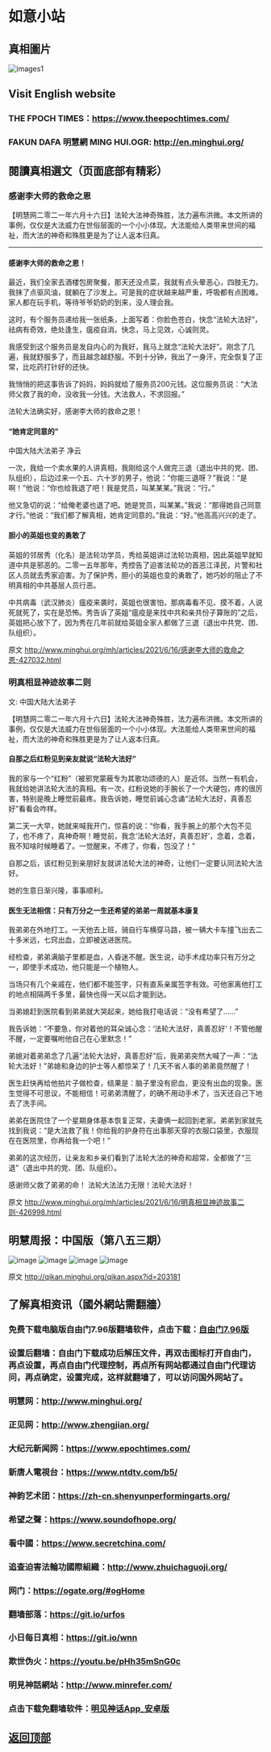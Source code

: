 # 如意小站

## 真相圖片

![images1](https://user-images.githubusercontent.com/79625284/122149396-94ad5f00-ce8e-11eb-84e7-ca68ae6f529c.jpg)

## Visit English website

### THE FPOCH TIMES：https://www.theepochtimes.com/

### FAKUN DAFA 明慧網 MING HUI.OGR: http://en.minghui.org/

## 閱讀真相選文（页面底部有精彩）

### 感谢李大师的救命之恩

【明慧网二零二一年六月十六日】法轮大法神奇殊胜，法力遍布洪微。本文所讲的事例，仅仅是大法威力在世俗层面的一个小小体现。大法能给人类带来世间的福祉，而大法的神奇和殊胜更是为了让人返本归真。
* * * * * * *

#### 感谢李大师的救命之恩！

最近，我们全家去酒楼包房聚餐，那天还没点菜，我就有点头晕恶心，四肢无力。我抹了点驱风油，就躺在了沙发上。可是我的症状越来越严重，呼吸都有点困难。家人都在玩手机，等待爷爷奶奶的到来，没人理会我。

这时，有个服务员递给我一张纸条，上面写着：你脸色苍白，快念“法轮大法好”，祛病有奇效，绝处逢生，瘟疫自消。快念，马上见效，心诚则灵。

我感受到这个服务员是发自内心的为我好，我马上就念“法轮大法好”。刚念了几遍，我就舒服多了，而且越念越舒服。不到十分钟，我出了一身汗，完全恢复了正常，比吃药打针好的还快。

我悄悄的把这事告诉了妈妈，妈妈就给了服务员200元钱。这位服务员说：“大法师父救了我的命，没收我一分钱。大法救人，不求回报。”

法轮大法确实好，感谢李大师的救命之恩！

#### “她肯定同意的”

中国大陆大法弟子 净云

一次，我给一个卖水果的人讲真相，我刚给这个人做完三退（退出中共的党、团、队组织），后边过来一个五、六十岁的男子，他说：“你能三退呀？”我说：“是啊！”他说：“你也给我退了吧！我是党员，叫某某某。”我说：“行。”

他又急切的说：“给俺老婆也退了吧。她是党员，叫某某。”我说：“那得她自己同意才行。”他说：“我们都了解真相，她肯定同意的。”我说：“好。”他高高兴兴的走了。

#### 胆小的英姐也变的勇敢了

英姐的邻居秀（化名）是法轮功学员，秀给英姐讲过法轮功真相，因此英姐早就知道中共是邪恶的。二零一五年那年，秀控告了迫害法轮功的首恶江泽民，片警和社区人员就去秀家迫害。为了保护秀，胆小的英姐也变的勇敢了，她巧妙的阻止了不明真相的中共基层人员行恶。

中共病毒（武汉肺炎）瘟疫来袭时，英姐也很害怕，那病毒看不见、摸不着，人说死就死了，实在是恐怖。秀告诉了英姐“瘟疫是来找中共和亲共份子算账的”之后，英姐把心放下了，因为秀在几年前就给英姐全家人都做了三退（退出中共党、团、队组织）。

原文 http://www.minghui.org/mh/articles/2021/6/16/感谢李大师的救命之恩-427032.html

### 明真相显神迹故事二则

文: 中国大陆大法弟子

【明慧网二零二一年六月十六日】法轮大法神奇殊胜，法力遍布洪微。本文所讲的事例，仅仅是大法威力在世俗层面的一个小小体现。大法能给人类带来世间的福祉，而大法的神奇和殊胜更是为了让人返本归真。

#### 自那之后红粉见到亲友就说“法轮大法好”

我的家与一个“红粉”（被邪党蒙蔽专为其歌功颂德的人）是近邻。当然一有机会，我就给她讲法轮大法的真相。有一次，红粉说她的手腕长了一个大硬包，疼的很厉害，特别是晚上睡觉前最疼。我告诉她，睡觉前诚心念诵“法轮大法好，真善忍好”看看会咋样。

第二天一大早，她就来喊我开门，惊喜的说：“你看，我手腕上的那个大包不见了，也不疼了，真神奇啊！睡觉前，我念‘法轮大法好，真善忍好’，念着，念着，我不知啥时候睡着了。一觉醒来，不疼了，你看，包没了！”

自那之后，该红粉见到亲朋好友就讲法轮大法的神奇，让他们一定要认同法轮大法好。

她的生意日渐兴隆，事事顺利。

#### 医生无法相信：只有万分之一生还希望的弟弟一周就基本康复

我弟弟在外地打工。一天他去上班，骑自行车横穿马路，被一辆大卡车撞飞出去二十多米远，七窍出血，立即被送进医院。

经检查，弟弟满脑子里都是血，人昏迷不醒。医生说，动手术成功率只有万分之一，即使手术成功，他只能是一个植物人。

当场只有几个亲戚在，他们都不能签字，只有直系亲属签字有效。可他家离他打工的地点相隔两千多里，最快也得一天以后才能到达。

当弟媳赶到医院看到弟弟就大哭起来，她给我打电话说：“没有希望了……”

我告诉她：“不要急，你对着他的耳朵诚心念：‘法轮大法好，真善忍好’！不管他醒不醒，一定要嘱咐他自己在心里默念！”

弟媳对着弟弟念了几遍“法轮大法好，真善忍好”后，我弟弟突然大喊了一声：“法轮大法好！”弟媳和身边的护士等人都惊呆了！几天不省人事的弟弟竟然醒了！

医生赶快再给他拍片子做检查，结果是：脑子里没有瘀血，更没有出血的现象。医生觉得不可思议，不能相信！可弟弟清醒了，的确不用动手术了，当天还自己下地去了洗手间。

弟弟在医院住了一个星期身体基本恢复正常，夫妻俩一起回到老家。弟弟到家就先找到我说：“是大法救了我！你给我的护身符在出事那天穿的衣服口袋里，衣服现在在医院里，你再给我一个吧！”

弟弟的这次经历，让亲友和乡亲们看到了法轮大法的神奇和超常，全都做了“三退”（退出中共的党、团、队组织）。

感谢师父救了弟弟的命！
法轮大法法力无限！法轮大法好！

原文 http://www.minghui.org/mh/articles/2021/6/16/明真相显神迹故事二则-426998.html

## 明慧周报：中国版（第八五三期）

![image](https://user-images.githubusercontent.com/79625284/121652816-a11c6b00-cace-11eb-871f-30ee8801a335.png)
![image](https://user-images.githubusercontent.com/79625284/121652885-b396a480-cace-11eb-8c89-1af88646d470.png)
![image](https://user-images.githubusercontent.com/79625284/121652942-c315ed80-cace-11eb-84cc-0d3e8d844019.png)
![image](https://user-images.githubusercontent.com/79625284/121653012-d4f79080-cace-11eb-9fd8-73f7dc069e9c.png)

原文 http://qikan.minghui.org/qikan.aspx?id=203181

## 了解真相资讯（國外網站需翻牆）

### 免费下载电脑版自由门7.96版翻墙软件，点击下载：[自由门7.96版](https://github.com/pinhe91/tuiguang/files/6643781/fg796r.zip)

### 设置后翻墙：自由门下载成功后解压文件，再双击图标打开自由门，再点设置，再点自由门代理控制，再点所有网站都通过自由门代理访问，再点确定，设置完成，这样就翻墙了，可以访问国外网站了。

### 明慧网：http://www.minghui.org/

### 正见网：http://www.zhengjian.org/

### 大纪元新闻网：https://www.epochtimes.com/

### 新唐人電視台：https://www.ntdtv.com/b5/

### 神韵艺术团：https://zh-cn.shenyunperformingarts.org/

### 希望之聲：https://www.soundofhope.org/

### 看中國：https://www.secretchina.com/

### 追查迫害法輪功國際組織：http://www.zhuichaguoji.org/

### 网门：https://ogate.org/#ogHome

### 翻墙部落：https://git.io/urfos

### 小日每日真相：https://git.io/wnn

### 欺世伪火：https://youtu.be/pHh35mSnG0c

### 明見神話網站：http://www.minrefer.com/

###  点击下载免翻墙软件：[明见神话App_安卓版](https://github.com/pinhe91/tuiguang/files/6607008/mingjian.zip)

## [返回顶部](https://git.io/Js3EY)
